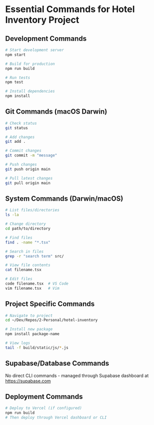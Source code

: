# Essential Commands for Hotel Inventory Project

## Development Commands
```bash
# Start development server
npm start

# Build for production
npm run build  

# Run tests
npm test

# Install dependencies
npm install
```

## Git Commands (macOS Darwin)
```bash
# Check status
git status

# Add changes
git add .

# Commit changes  
git commit -m "message"

# Push changes
git push origin main

# Pull latest changes
git pull origin main
```

## System Commands (Darwin/macOS)
```bash
# List files/directories
ls -la

# Change directory
cd path/to/directory

# Find files
find . -name "*.tsx"

# Search in files  
grep -r "search term" src/

# View file contents
cat filename.tsx

# Edit files
code filename.tsx  # VS Code
vim filename.tsx   # Vim
```

## Project Specific Commands
```bash
# Navigate to project
cd ~/Dev/Repos/2-Personal/hotel-inventory

# Install new package
npm install package-name

# View logs 
tail -f build/static/js/*.js
```

## Supabase/Database Commands
No direct CLI commands - managed through Supabase dashboard at https://supabase.com

## Deployment Commands
```bash
# Deploy to Vercel (if configured)
npm run build
# Then deploy through Vercel dashboard or CLI
```